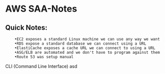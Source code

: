 # AWS SAA-Notes
## Quick Notes: 
		•EC2 exposes a standard Linux machine we can use any way we want
		•RDS expose a standard database we can connect using a URL
		•ElastiCache exposes a cache URL we can connect to using a URL
		•ASG/ELB are automated and we don't have to program against them
		•Route 53 was setup manual

CLI (Command Line Interface)
asd
